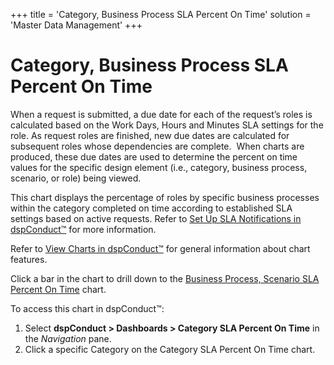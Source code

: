 +++
title = 'Category, Business Process SLA Percent On Time'
solution = 'Master Data Management'
+++

# Category, Business Process SLA Percent On Time

When a request is submitted, a due date for each of the request’s roles
is calculated based on the Work Days, Hours and Minutes SLA settings for
the role. As request roles are finished, new due dates are calculated
for subsequent roles whose dependencies are complete.  When charts are
produced, these due dates are used to determine the percent on time
values for the specific design element (i.e., category, business
process, scenario, or role) being viewed.

This chart displays the percentage of roles by specific business
processes within the category completed on time according to established
SLA settings based on active requests. Refer to [Set Up SLA
Notifications in dspConduct™](../Config/Set_Up_SLA_Notifications)
for more information.

Refer to [View Charts in dspConduct™](../Use_Cases/View_Charts) for
general information about chart features.

Click a bar in the chart to drill down to the [Business Process,
Scenario SLA Percent On
Time](Business_Process_Scenario_SLA_Percent_OnTime) chart.

To access this chart in dspConduct™:

1.  Select **dspConduct \> Dashboards \> Category SLA Percent On Time**
    in the *Navigation* pane.
2.  Click a specific Category on the Category SLA Percent On Time chart.
